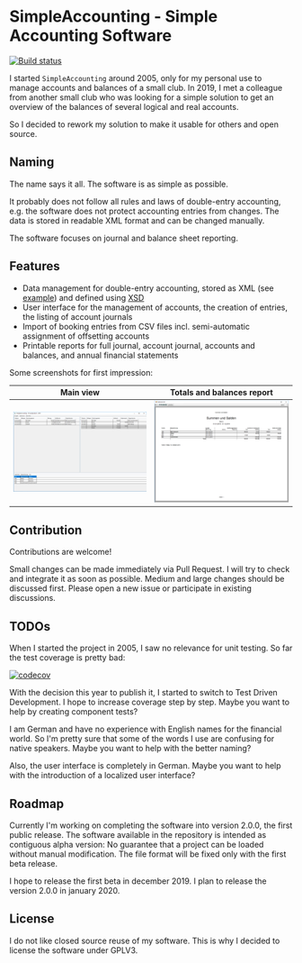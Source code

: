 # SimpleAccounting - Simple Accounting Software

[![Build status](https://ci.appveyor.com/api/projects/status/gdw9q7ves4fuu9t4/branch/master?svg=true)](https://ci.appveyor.com/project/lg2de/simpleaccounting/branch/master)

I started `SimpleAccounting` around 2005, only for my personal use to manage accounts and balances of a small club.
In 2019, I met a colleague from another small club who was looking for a simple solution to get an overview of the balances of several logical and real accounts.

So I decided to rework my solution to make it usable for others and open source.

## Naming

The name says it all. The software is as simple as possible. 

It probably does not follow all rules and laws of double-entry accounting, e.g. the software does not protect accounting entries from changes.
The data is stored in readable XML format and can be changed manually.

The software focuses on journal and balance sheet reporting.

## Features

* Data management for double-entry accounting, stored as XML (see [example](./samples/sample.bxml)) and defined using [XSD](./docs/AccountingData.xsd)
* User interface for the management of accounts, the creation of entries, the listing of account journals
* Import of booking entries from CSV files incl. semi-automatic assignment of offsetting accounts
* Printable reports for full journal, account journal, accounts and balances, and annual financial statements

Some screenshots for first impression:

|Main view|Totals and balances report|
|-|-|
|<img src="./samples/MainView.png" alt="Main view" width="250" />|<img src="./samples/TotalsAndBalancesReport.png" alt="Totals and balances report" width="250" />|

## Contribution

Contributions are welcome!

Small changes can be made immediately via Pull Request. I will try to check and integrate it as soon as possible.
Medium and large changes should be discussed first. Please open a new issue or participate in existing discussions.

## TODOs

When I started the project in 2005, I saw no relevance for unit testing.
So far the test coverage is pretty bad:

[![codecov](https://codecov.io/gh/lg2de/SimpleAccounting/branch/master/graph/badge.svg)](https://codecov.io/gh/lg2de/SimpleAccounting)

With the decision this year to publish it, I started to switch to Test Driven Development.
I hope to increase coverage step by step. Maybe you want to help by creating component tests?

I am German and have no experience with English names for the financial world.
So I'm pretty sure that some of the words I use are confusing for native speakers.
Maybe you want to help with the better naming?

Also, the user interface is completely in German.
Maybe you want to help with the introduction of a localized user interface?

## Roadmap

Currently I'm working on completing the software into version 2.0.0, the first public release.
The software available in the repository is intended as contiguous alpha version:
No guarantee that a project can be loaded without manual modification.
The file format will be fixed only with the first beta release.

I hope to release the first beta in december 2019.
I plan to release the version 2.0.0 in january 2020.

## License

I do not like closed source reuse of my software.
This is why I decided to license the software under GPLV3.
